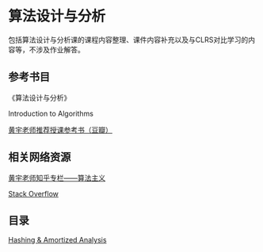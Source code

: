 # 算法设计与分析

包括算法设计与分析课的课程内容整理、课件内容补充以及与CLRS对比学习的内容等，不涉及作业解答。

## 参考书目
《算法设计与分析》

Introduction to Algorithms

[黄宇老师推荐授课参考书（豆瓣）](https://www.douban.com/doulist/1155824/)

## 相关网络资源
[黄宇老师知乎专栏——算法主义](https://zhuanlan.zhihu.com/algocentric)

[Stack Overflow](https://stackoverflow.com/)

## 目录
[Hashing & Amortized Analysis](./notes/Hashing.pdf)
